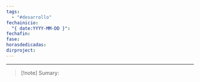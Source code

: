 ```yaml
---
tags:
  - "#desarrollo"
fechainicio:
  "{ date:YYYY-MM-DD }": 
fechafin: 
fase: 
horasdedicadas: 
dirproject:
---
```

---

>[!note] Sumary:
